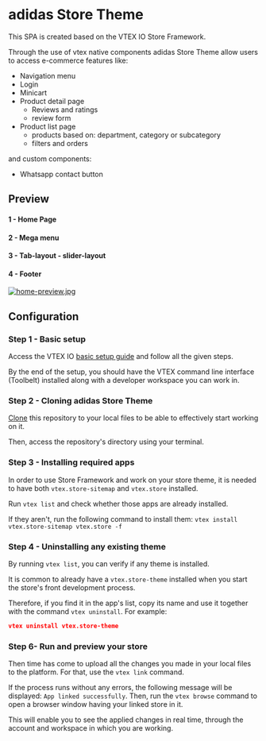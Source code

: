 # adidas Store Theme

This SPA is created based on the VTEX IO Store Framework.

Through the use of vtex native components adidas Store Theme allow users to access e-commerce features like:

* Navigation menu
* Login
* Minicart
* Product detail page
  * Reviews and ratings
  * review form
* Product list page
  * products based on: department, category or subcategory
  * filters and orders

and custom components: 

* Whatsapp contact button

## Preview
#### 1 - Home Page 
#### 2 - Mega menu 
#### 3 - Tab-layout - slider-layout
#### 4 - Footer

[![home-preview.jpg](https://i.postimg.cc/rsYqYNDk/home-preview.jpg)](https://postimg.cc/wRLK1J5f)

## Configuration

### Step 1 -  Basic setup

Access the VTEX IO [basic setup guide](https://vtex.io/docs/getting-started/build-stores-with-store-framework/1) and follow all the given steps. 

By the end of the setup, you should have the VTEX command line interface (Toolbelt) installed along with a developer workspace you can work in.

### Step 2 - Cloning adidas Store Theme

[Clone](https://github.com/JSebastian101/adidas-vtex) this repository to your local files to be able to effectively start working on it.

Then, access the repository's directory using your terminal. 

### Step 3 -  Installing required apps

In order to use Store Framework and work on your store theme, it is needed to have both `vtex.store-sitemap` and `vtex.store` installed.

Run  `vtex list`  and check whether those apps are already installed. 

If they aren't, run the following command to install them: `vtex install vtex.store-sitemap vtex.store -f`

### Step 4 -  Uninstalling any existing theme

By running `vtex list`,  you can verify if any theme is installed.

It is common to already have a `vtex.store-theme`  installed when you start the store's front development process. 

Therefore, if you find it in the app's list, copy its name and use it together with the command `vtex uninstall`. For example:

```json
vtex uninstall vtex.store-theme
```

### Step 6- Run and preview your store

Then time has come to upload all the changes you made in your local files to the platform. For that, use the `vtex link` command. 

If the process runs without any errors, the following message will be displayed: `App linked successfully`. Then, run the `vtex browse` command to open a browser window having your linked store in it.

This will enable you to see the applied changes in real time, through the account and workspace in which you are working.
